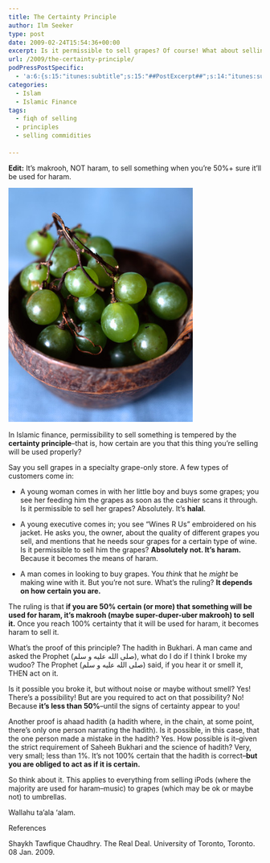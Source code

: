 ```yaml
---
title: The Certainty Principle
author: Ilm Seeker
type: post
date: 2009-02-24T15:54:36+00:00
excerpt: Is it permissible to sell grapes? Of course! What about selling to a mom, who will eat them? What about to the owner of a wine factory? What about someone who MAY use them for halal or haram? We expound on this important principle of fiqh--the certainty principle--which answers this question precisely and completey.
url: /2009/the-certainty-principle/
podPressPostSpecific:
  - 'a:6:{s:15:"itunes:subtitle";s:15:"##PostExcerpt##";s:14:"itunes:summary";s:15:"##PostExcerpt##";s:15:"itunes:keywords";s:17:"##WordPressCats##";s:13:"itunes:author";s:10:"##Global##";s:15:"itunes:explicit";s:7:"Default";s:12:"itunes:block";s:7:"Default";}'
categories:
  - Islam
  - Islamic Finance
tags:
  - fiqh of selling
  - principles
  - selling commidities

---
```

**Edit:** It&#8217;s makrooh, NOT haram, to sell something when you&#8217;re 50%+ sure it&#8217;ll be used for haram.

<img src="/wp-content/uploads/green-grapes.jpg" alt="green-grapes" title="green-grapes" class="alignnone size-full wp-image-821" />

In Islamic finance, permissibility to sell something is tempered by the **certainty principle**&#8211;that is, how certain are you that this thing you&#8217;re selling will be used properly?

Say you sell grapes in a specialty grape-only store. A few types of customers come in:

  * A young woman comes in with her little boy and buys some grapes; you see her feeding him the grapes as soon as the cashier scans it through. Is it permissible to sell her grapes? Absolutely. It&#8217;s **halal**.
  * A young executive comes in; you see &#8220;Wines R Us&#8221; embroidered on his jacket. He asks you, the owner, about the quality of different grapes you sell, and mentions that he needs sour grapes for a certain type of wine. Is it permissible to sell him the grapes? **Absolutely not. It&#8217;s haram.** Because it becomes the means of haram.
  * A man comes in looking to buy grapes. You _think_ that he _might_ be making wine with it. But you&#8217;re not sure. What&#8217;s the ruling? **It depends on how certain you are.** </ul> 
    The ruling is that **if you are 50% certain (or more) that something will be used for haram, it&#8217;s makrooh (maybe super-duper-uber makrooh) to sell it.** Once you reach 100% certainty that it will be used for haram, it becomes haram to sell it.
    
    What&#8217;s the proof of this principle? The hadith in Bukhari. A man came and asked the Prophet (صلى الله عليه و سلم), what do I do if I think I broke my wudoo? The Prophet (صلى الله عليه و سلم) said, if you hear it or smell it, THEN act on it.
    
    Is it possible you broke it, but without noise or maybe without smell? Yes! There&#8217;s a possibility! But are you required to act on that possibility? No! Because **it&#8217;s less than 50%**&#8211;until the signs of certainty appear to you!
    
    Another proof is ahaad hadith (a hadith where, in the chain, at some point, there&#8217;s only one person narrating the hadith). Is it possible, in this case, that the one person made a mistake in the hadith? Yes. How possible is it&#8211;given the strict requirement of Saheeh Bukhari and the science of hadith? Very, very small; less than 1%. It&#8217;s not 100% certain that the hadith is correct&#8211;**but you are obliged to act as if it is certain.**
    
    So think about it. This applies to everything from selling iPods (where the majority are used for haram&#8211;music) to grapes (which may be ok or maybe not) to umbrellas.
    
    Wallahu ta&#8217;ala &#8216;alam.
    
    <div id="referencesTitle">
      References
    </div>
    
    Shaykh Tawfique Chaudhry. The Real Deal. University of Toronto, Toronto. 08 Jan. 2009.